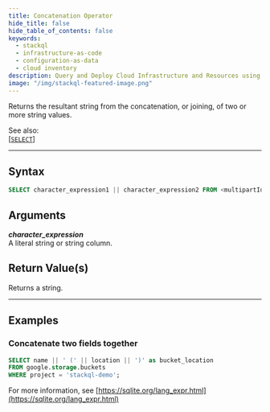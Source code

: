 ```yaml
---
title: Concatenation Operator
hide_title: false
hide_table_of_contents: false
keywords:
  - stackql
  - infrastructure-as-code
  - configuration-as-data
  - cloud inventory
description: Query and Deploy Cloud Infrastructure and Resources using SQL
image: "/img/stackql-featured-image.png"
---
```

Returns the resultant string from the concatenation, or joining, of two or more string values.  

See also:  
[[` SELECT `]](/docs/language-spec/select) 

* * * 

## Syntax

```sql
SELECT character_expression1 || character_expression2 FROM <multipartIdentifier>;
```

## Arguments

__*character_expression*__  
A literal string or string column.

## Return Value(s)

Returns a string.

* * *

## Examples

### Concatenate two fields together

```sql
SELECT name || ' (' || location || ')' as bucket_location
FROM google.storage.buckets 
WHERE project = 'stackql-demo';
```

For more information, see [https://sqlite.org/lang_expr.html](https://sqlite.org/lang_expr.html)